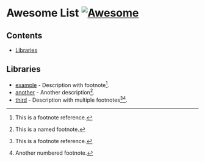 # Awesome List [![Awesome](https://awesome.re/badge.svg)](https://awesome.re)

## Contents

- [Libraries](#libraries)

## Libraries

- [example](https://www.example.com) - Description with footnote[^1].
- [another](https://www.another.com) - Another description[^note].
- [third](https://www.third.com) - Description with multiple footnotes[^1][^2].

[^1]: This is a footnote reference.
[^note]: This is a named footnote.
[^2]: Another numbered footnote.
